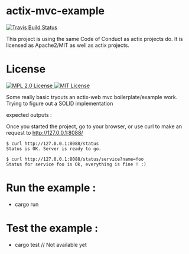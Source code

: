 # actix-mvc-example

  <a href="https://travis-ci.org/o0Ignition0o/actix-mvc-example">
      <img src="https://img.shields.io/travis/o0Ignition0o/actix-mvc-example/master.svg" alt="Travis Build Status">
  </a>


This project is using the same Code of Conduct as actix projects do.
It is licensed as Apache2/MIT as well as actix projects.
# License
<p>
  <a href="LICENSE-APACHE">
    <img
    src="https://img.shields.io/badge/license-apache2-green.svg" alt="MPL 2.0 License">
  </a>
  <a href="LICENSE-MIT">
    <img
    src="https://img.shields.io/badge/license-mit-blue.svg" alt="MIT License">
  </a>
</p>


Some really basic tryouts an actix-web mvc boilerplate/example work. Trying to figure out a SOLID implementation

expected outputs : 

Once you started the project, go to your browser, or use curl to make an request to http://127.0.0.1:8088/

```
$ curl http://127.0.0.1:8088/status                      
Status is OK. Server is ready to go.

$ curl http://127.0.0.1:8088/status/service?name=foo                             
Status for service foo is Ok, everything is fine ! :)
```

# Run the example : 
- cargo run

# Test the example :
- cargo test // Not available yet